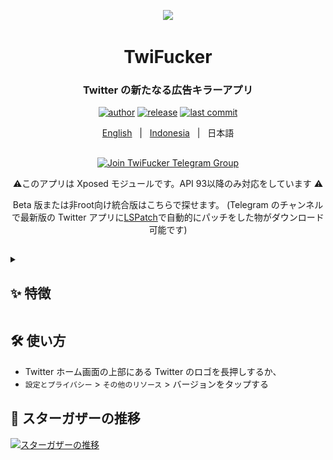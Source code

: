 <p align="center">
    <img src="./app/src/main/res/mipmap-xxxhdpi/ic_launcher.png" width="150">
</p>

<h1 align="center">TwiFucker</h1>

<div align="center">

### Twitter の新たなる広告キラーアプリ
    
[![author][author-image]][author-url]
[![release][release-image]][release-url]
[![last commit][last-commit-image]][last-commit-url]    
    
[English](README.md) &nbsp;&nbsp;|&nbsp;&nbsp; [Indonesia](README_IN.md) &nbsp;&nbsp;|&nbsp;&nbsp; 日本語
    
##

<a href="https://t.me/TwiFucker"><img src="https://img.shields.io/badge/Telegram-2CA5E0?style=for-the-badge&logo=telegram&logoColor=white" alt="Join TwiFucker Telegram Group"></a>

⚠️このアプリは Xposed モジュールです。API 93以降のみ対応をしています ⚠️

Beta 版または非root向け統合版はこちらで探せます。 (Telegram のチャンネルで最新版の Twitter アプリに[LSPatch](https://github.com/LSPosed/LSPatch)で自動的にパッチをした物がダウンロード可能です)
    
[author-image]: https://img.shields.io/badge/author-Nullptr-blue.svg
[author-url]: https://github.com/Dr-TSNG

[release-image]: https://img.shields.io/github/v/release/Dr-TSNG/TwiFucker?color=blue
[release-url]: https://github.com/Dr-TSNG/TwiFucker/releases/latest
   
[last-commit-image]: https://img.shields.io/github/last-commit/Dr-TSNG/TwiFucker?label=last%20commit
[last-commit-url]: https://github.com/Dr-TSNG/TwiFucker/commits

</div>

##

<details>
   <summary><h2>✨ 特徴</h2></summary>

<div align="center">

## プロモーションコンテンツの削除
<img alt="promoted tweet" src="./images/promoted_tweet.webp" width="256" />

## プロモーションユーザーの削除
<img alt="who to follow" src="./images/who_to_follow.webp" width="256" /> <img alt="who to follow in explore" src="./images/who_to_follow_explore.webp" width="256" />

## プロモーショントレンドを削除
<img alt="promoted trends" src="./images/promoted_trends.webp" width="256" />

## センシティブなメディアの警告を無効化
<img alt="sensitive media warning" src="./images/sensitive_media_warning.webp" width="256" />

## おすすめユーザーを無効化
<img alt="recommended users" src="./images/recommended_users.webp" width="256" />

## コピー可能な代替テキスト
<img alt="copyable alt text" src="./images/copyable_alt_text.webp" width="256" />

## メディアのダウンロードメニュー
<img alt="download menu share" src="./images/download_menu_share.webp" width="256" /> <img alt="download menu" src="./images/download_menu.webp" width="256" />

## ドロワーの項目を非表示
<img alt="hide drawer items" src="./images/hide_drawer_items.webp" width="256" />

Twitter の新しいドロワーレイアウトの影響で崩れる場合があります

## ナビゲーションバーの項目を非表示
<img alt="hide navigation bar items" src="./images/hide_navigation_bar_items.webp" width="256" />

## URLのリダイレクトを無効化
Twitter でリンクを開いた際に「t.co」からターゲットリンクにリダイレクトをさせないようにします

## スレッドを表示を無効化 (ライブコンテンツ)
<img alt="disable threads" src="./images/disable_threads.webp" width="256" />

## ツイート詳細の関連ツイートを無効化
<img alt="disable tweet detail related tweets" src="./images/disable_tweet_detail_related_tweets.webp" width="256" />

## 動画カルーセルを削除
<img alt="remove video carousel" src="./images/video_carousel.webp" width="256" />

## 機能スイッチ
Twitter の実験的な機能の強制的な有効化/無効化

## バナー表示を無効にする
<img alt="disable banner view" src="./images/disable_banner_view.webp" width="256" />
  
</details>

## 🛠️ 使い方

- Twitter ホーム画面の上部にある Twitter のロゴを長押しするか、
- `設定とプライバシー` > `その他のリソース` > バージョンをタップする

## 🚀 スターガザーの推移

[![スターガザーの推移](https://starchart.cc/Dr-TSNG/TwiFucker.svg)](https://starchart.cc/Dr-TSNG/TwiFucker)
